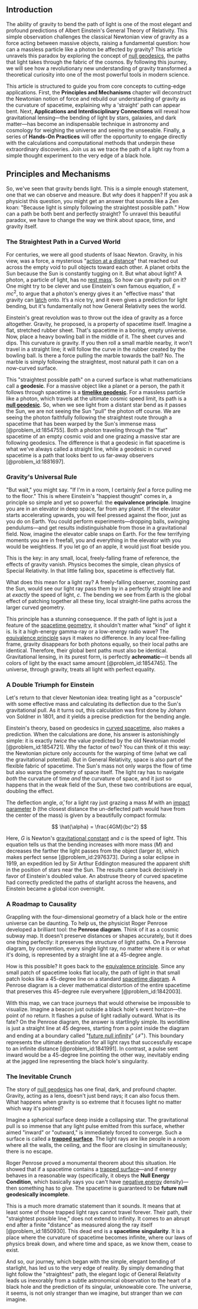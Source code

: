 ## Introduction
The ability of gravity to bend the path of light is one of the most elegant and profound predictions of Albert Einstein's General Theory of Relativity. This simple observation challenges the classical Newtonian view of gravity as a force acting between massive objects, raising a fundamental question: how can a massless particle like a photon be affected by gravity? This article unravels this paradox by exploring the concept of [null geodesics](@article_id:158309), the paths that light takes through the fabric of the cosmos. By following this journey, we will see how a revolutionary new understanding of gravity transformed a theoretical curiosity into one of the most powerful tools in modern science.

This article is structured to guide you from core concepts to cutting-edge applications. First, the **Principles and Mechanisms** chapter will deconstruct the Newtonian notion of force and rebuild our understanding of gravity as the curvature of spacetime, explaining why a 'straight' path can appear bent. Next, **Applications and Interdisciplinary Connections** will reveal how gravitational lensing—the bending of light by stars, galaxies, and dark matter—has become an indispensable technique in astronomy and cosmology for weighing the universe and seeing the unseeable. Finally, a series of **Hands-On Practices** will offer the opportunity to engage directly with the calculations and computational methods that underpin these extraordinary discoveries. Join us as we trace the path of a light ray from a simple thought experiment to the very edge of a black hole.

## Principles and Mechanisms

So, we've seen that gravity bends light. This is a simple enough statement, one that we can observe and measure. But *why* does it happen? If you ask a physicist this question, you might get an answer that sounds like a Zen koan: "Because light is simply following the straightest possible path." How can a path be both bent and perfectly straight? To unravel this beautiful paradox, we have to change the way we think about space, time, and gravity itself.

### The Straightest Path in a Curved World

For centuries, we were all good students of Isaac Newton. Gravity, in his view, was a force, a mysterious "[action at a distance](@article_id:269377)" that reached out across the empty void to pull objects toward each other. A planet orbits the Sun because the Sun is constantly tugging on it. But what about light? A photon, a particle of light, has no [rest mass](@article_id:263607). So how can gravity pull on it? One might try to be clever and use Einstein's own famous equation, $E=mc^2$, to argue that a photon's energy gives it an "effective mass" that gravity can [latch](@article_id:167113) onto. It’s a nice try, and it even gives a prediction for light bending, but it's fundamentally not how General Relativity sees the world.

Einstein's great revolution was to throw out the idea of gravity as a force altogether. Gravity, he proposed, is a property of spacetime itself. Imagine a flat, stretched rubber sheet. That's spacetime in a boring, empty universe. Now, place a heavy bowling ball in the middle of it. The sheet curves and dips. This curvature *is* gravity. If you then roll a small marble nearby, it won't travel in a straight line; it will follow the curve in the rubber created by the bowling ball. Is there a force pulling the marble towards the ball? No. The marble is simply following the straightest, most natural path it can on a now-curved surface.

This "straightest possible path" on a curved surface is what mathematicians call a **geodesic**. For a massive object like a planet or a person, the path it follows through spacetime is a **[timelike geodesic](@article_id:201090)**. For a massless particle like a photon, which travels at the ultimate cosmic speed limit, its path is a **[null geodesic](@article_id:261136)**. So, when we see light from a distant star bend as it passes the Sun, we are not seeing the Sun "pull" the photon off course. We are seeing the photon faithfully following the straightest route through a spacetime that has been warped by the Sun's immense mass [@problem_id:1854755]. Both a photon traveling through the "flat" spacetime of an empty cosmic void and one grazing a massive star are following geodesics. The difference is that a geodesic in flat spacetime is what we've always called a straight line, while a geodesic in curved spacetime is a path that looks bent to us far-away observers [@problem_id:1881697].

### Gravity's Universal Rule

"But wait," you might say. "If I'm in a room, I certainly *feel* a force pulling me to the floor." This is where Einstein's "happiest thought" comes in, a principle so simple and yet so powerful: the **equivalence principle**. Imagine you are in an elevator in deep space, far from any planet. If the elevator starts accelerating upwards, you will feel pressed against the floor, just as you do on Earth. You could perform experiments—dropping balls, swinging pendulums—and get results indistinguishable from those in a gravitational field. Now, imagine the elevator cable snaps on Earth. For the few terrifying moments you are in freefall, you and everything in the elevator with you would be weightless. If you let go of an apple, it would just float beside you.

This is the key: in any small, local, freely-falling frame of reference, the effects of gravity vanish. Physics becomes the simple, clean physics of Special Relativity. In that little falling box, spacetime is effectively flat.

What does this mean for a light ray? A freely-falling observer, zooming past the Sun, would see our light ray pass them by in a perfectly straight line and at *exactly* the speed of light, $c$. The bending we see from Earth is the global effect of patching together all these tiny, local straight-line paths across the larger curved geometry.

This principle has a stunning consequence. If the path of light is just a feature of the [spacetime geometry](@article_id:139003), it shouldn't matter what "kind" of light it is. Is it a high-energy gamma-ray or a low-energy radio wave? The [equivalence principle](@article_id:151765) says it makes no difference. In any local free-falling frame, gravity disappears for both photons equally, so their local paths are identical. Therefore, their global bent paths must also be identical. Gravitational lensing, in its purest form, is perfectly **achromatic**—it bends all colors of light by the exact same amount [@problem_id:1854745]. The universe, through gravity, treats all light with perfect equality.

### A Double Triumph for Einstein

Let's return to that clever Newtonian idea: treating light as a "corpuscle" with some effective mass and calculating its deflection due to the Sun's gravitational pull. As it turns out, this calculation was first done by Johann von Soldner in 1801, and it yields a precise prediction for the bending angle.

Einstein's theory, based on geodesics in [curved spacetime](@article_id:184444), also makes a prediction. When the calculations are done, his answer is astonishingly simple: it is exactly *twice* the value predicted by the old Newtonian model [@problem_id:1854721]. Why the factor of two? You can think of it this way: the Newtonian picture only accounts for the warping of time (what we call the gravitational potential). But in General Relativity, space is also part of the flexible fabric of spacetime. The Sun's mass not only warps the flow of time but also warps the geometry of space itself. The light ray has to navigate *both* the curvature of time *and* the curvature of space, and it just so happens that in the weak field of the Sun, these two contributions are equal, doubling the effect.

The deflection angle, $\hat{\alpha}$, for a light ray just grazing a mass $M$ with an [impact parameter](@article_id:165038) $b$ (the closest distance the un-deflected path would have from the center of the mass) is given by a beautifully compact formula:

$$ \hat{\alpha} = \frac{4GM}{bc^2} $$

Here, $G$ is Newton's [gravitational constant](@article_id:262210) and $c$ is the speed of light. This equation tells us that the bending increases with more mass ($M$) and decreases the farther the light passes from the object (larger $b$), which makes perfect sense [@problem_id:2976373]. During a solar eclipse in 1919, an expedition led by Sir Arthur Eddington measured the apparent shift in the position of stars near the Sun. The results came back decisively in favor of Einstein's doubled value. An abstruse theory of curved spacetime had correctly predicted the paths of starlight across the heavens, and Einstein became a global icon overnight.

### A Roadmap to Causality

Grappling with the four-dimensional geometry of a black hole or the entire universe can be daunting. To help us, the physicist Roger Penrose developed a brilliant tool: the **Penrose diagram**. Think of it as a cosmic subway map. It doesn't preserve distances or shapes accurately, but it does one thing perfectly: it preserves the structure of light paths. On a Penrose diagram, by convention, every single light ray, no matter where it is or what it's doing, is represented by a straight line at a 45-degree angle.

How is this possible? It goes back to the [equivalence principle](@article_id:151765). Since any small patch of spacetime looks flat locally, the path of light in that small patch looks like a 45-degree line on a standard [spacetime diagram](@article_id:200894). A Penrose diagram is a clever mathematical distortion of the entire spacetime that preserves this 45-degree rule everywhere [@problem_id:1842003].

With this map, we can trace journeys that would otherwise be impossible to visualize. Imagine a beacon just outside a black hole's event horizon—the point of no return. It flashes a pulse of light radially outward. What is its fate? On the Penrose diagram, the answer is startlingly simple. Its worldline is just a straight line at 45 degrees, starting from a point inside the diagram and ending at a boundary called "[future null infinity](@article_id:261031)" ($\mathcal{I}^+$). This boundary represents the ultimate destination for all light rays that successfully escape to an infinite distance [@problem_id:1841991]. In contrast, a pulse sent inward would be a 45-degree line pointing the other way, inevitably ending at the jagged line representing the black hole's singularity.

### The Inevitable Crunch

The story of [null geodesics](@article_id:158309) has one final, dark, and profound chapter. Gravity, acting as a lens, doesn't just bend rays; it can also focus them. What happens when gravity is so extreme that it focuses light no matter which way it's pointed?

Imagine a spherical surface deep inside a collapsing star. The gravitational pull is so immense that any light pulse emitted from this surface, whether aimed "inward" or "outward," is immediately forced to converge. Such a surface is called a **[trapped surface](@article_id:157658)**. The light rays are like people in a room where all the walls, the ceiling, and the floor are closing in simultaneously; there is no escape.

Roger Penrose proved a monumental theorem about this situation. He showed that if a spacetime contains a [trapped surface](@article_id:157658)—and if energy behaves in a reasonable way (specifically, it obeys the **Null Energy Condition**, which basically says you can't have [negative energy](@article_id:161048) density)—then something has to give. The spacetime is guaranteed to be **future null geodesically incomplete**.

This is a much more dramatic statement than it sounds. It means that at least some of those trapped light rays cannot travel forever. Their path, their "straightest possible line," does not extend to infinity. It comes to an abrupt end after a finite "distance" as measured along the ray itself [@problem_id:1850930]. This dead end is a **spacetime singularity**. It is a place where the curvature of spacetime becomes infinite, where our laws of physics break down, and where time and space, as we know them, cease to exist.

And so, our journey, which began with the simple, elegant bending of starlight, has led us to the very edge of reality. By simply demanding that light follow the "straightest" path, the elegant logic of General Relativity leads us inexorably from a subtle astronomical observation to the heart of a black hole and the prediction of its singular, unknowable core. The universe, it seems, is not only stranger than we imagine, but stranger than we *can* imagine.